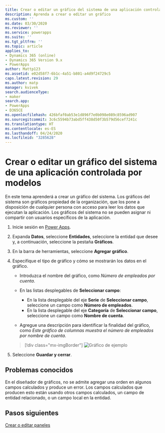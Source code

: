 ```yaml
---
title: Crear o editar un gráfico del sistema de una aplicación controlada por modelos en Power Apps | MicrosoftDocs
description: Aprenda a crear o editar un gráfico
ms.custom: ''
ms.date: 03/30/2020
ms.reviewer: ''
ms.service: powerapps
ms.suite: ''
ms.tgt_pltfrm: ''
ms.topic: article
applies_to:
- Dynamics 365 (online)
- Dynamics 365 Version 9.x
- PowerApps
author: Mattp123
ms.assetid: e02d58f7-6b1c-4a51-b801-a4d9f24729c5
caps.latest.revision: 29
ms.author: matp
manager: kvivek
search.audienceType:
- maker
search.app:
- PowerApps
- D365CE
ms.openlocfilehash: 426bfaf0ab53e1d896f7e0b098e089c8596ad907
ms.sourcegitcommit: 3c6c5594b73abd5ff438d50f3b579d56cef7241c
ms.translationtype: HT
ms.contentlocale: es-ES
ms.lasthandoff: 04/24/2020
ms.locfileid: "3285628"
---
```

# <a name="create-a-model-driven-app-system-chart"></a>Crear o editar un gráfico del sistema de una aplicación controlada por modelos

En este tema aprenderá a crear un gráfico del sistema. Los gráficos del sistema son gráficos propiedad de la organización, que los pone a disposición de cualquier persona con acceso para leer los datos que ejecutan la aplicación. Los gráficos del sistema no se pueden asignar ni compartir con usuarios específicos de la aplicación.  
  
1. Inicie sesión en [Power Apps](https://make.powerapps.com/?utm_source=padocs&utm_medium=linkinadoc&utm_campaign=referralsfromdoc).  

2. Expanda **Datos**, seleccione **Entidades**, seleccione la entidad que desee y, a continuación, seleccione la pestaña **Gráficos**.  
  
3.  En la barra de herramientas, seleccione **Agregar gráfico**.  
  
4.  Especifique el tipo de gráfico y cómo se mostrarán los datos en el gráfico.  
  
    -   Introduzca el nombre del gráfico, como *Número de empleados por cuenta*.  
  
    -   En las listas desplegables de **Seleccionar campo**: 
        - En la lista desplegable del eje **Serie** de **Seleccionar campo**, seleccione un campo como **Número de empleados**.  
        - En la lista desplegable del eje **Categoría** de **Seleccionar campo**, seleccione un campo como **Nombre de cuenta**.
  
    -   Agregue una descripción para identificar la finalidad del gráfico, como *Este gráfico de columnas muestra el número de empleados por nombre de cuenta*. 

    > [!div class="mx-imgBorder"] 
    > ![Gráfico de ejemplo](media/sample-chart.png)
  
5.  Seleccione **Guardar y cerrar**.  

## <a name="known-issues"></a>Problemas conocidos  
En el diseñador de gráficos, no se admite agregar una orden en algunos campos calculados y produce un error.  Los campos calculados que producen esto están usando otros campos calculados, un campo de entidad relacionado, o un campo local en la entidad.

## <a name="next-steps"></a>Pasos siguientes  
[Crear o editar paneles](create-edit-dashboards.md)
